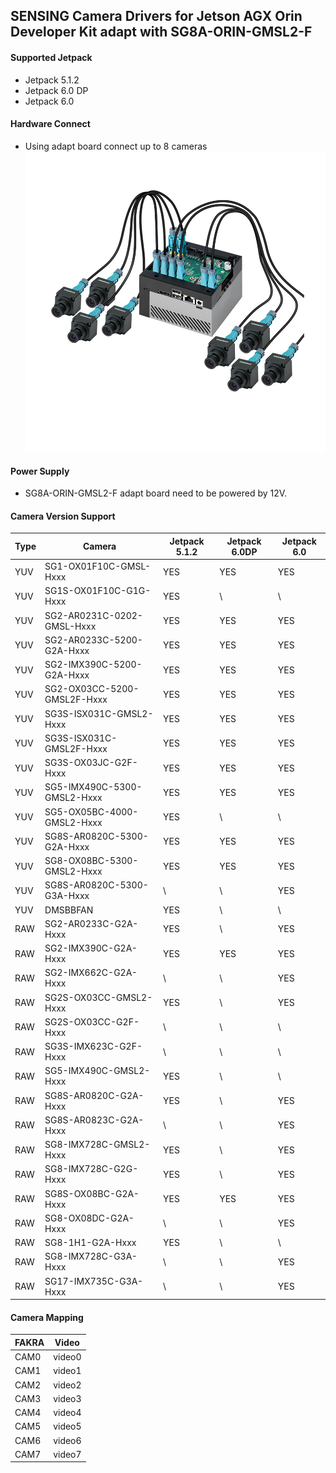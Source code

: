## SENSING Camera Drivers for Jetson AGX Orin Developer Kit adapt with SG8A-ORIN-GMSL2-F

#### Supported Jetpack

* Jetpack 5.1.2
* Jetpack 6.0 DP
* Jetpack 6.0

#### Hardware Connect

* Using adapt board connect up to 8 cameras
  ![atl text](../../Picture/SENSING%20Deserializer%20Adapt%20Board/SG8A-ORIN-GMSL2-F%20with%20Jetson%20AGX%20Orin%20Devkit.png)

#### Power Supply

* SG8A-ORIN-GMSL2-F adapt board need to be powered by 12V.

#### Camera Version Support

| Type | Camera                      | Jetpack 5.1.2 | Jetpack 6.0DP | Jetpack 6.0 |
| ---- | --------------------------- | ------------- | ------------- | ----------- |
| YUV  | SG1-OX01F10C-GMSL-Hxxx      | YES           | YES           | YES         |
| YUV  | SG1S-OX01F10C-G1G-Hxxx      | YES           | \             | \           |
| YUV  | SG2-AR0231C-0202-GMSL-Hxxx  | YES           | YES           | YES         |
| YUV  | SG2-AR0233C-5200-G2A-Hxxx   | YES           | YES           | YES         |
| YUV  | SG2-IMX390C-5200-G2A-Hxxx   | YES           | YES           | YES         |
| YUV  | SG2-OX03CC-5200-GMSL2F-Hxxx | YES           | YES           | YES         |
| YUV  | SG3S-ISX031C-GMSL2-Hxxx     | YES           | YES           | YES         |
| YUV  | SG3S-ISX031C-GMSL2F-Hxxx    | YES           | YES           | YES         |
| YUV  | SG3S-OX03JC-G2F-Hxxx        | YES           | YES           | YES         |
| YUV  | SG5-IMX490C-5300-GMSL2-Hxxx | YES           | YES           | YES         |
| YUV  | SG5-OX05BC-4000-GMSL2-Hxxx  | YES           | \             | \           |
| YUV  | SG8S-AR0820C-5300-G2A-Hxxx  | YES           | YES           | YES         |
| YUV  | SG8-OX08BC-5300-GMSL2-Hxxx  | YES           | YES           | YES         |
| YUV  | SG8S-AR0820C-5300-G3A-Hxxx  | \             | \             | YES         |
| YUV  | DMSBBFAN                    | YES           | \             | \           |
| RAW  | SG2-AR0233C-G2A-Hxxx        | YES           | \             | YES         |
| RAW  | SG2-IMX390C-G2A-Hxxx        | YES           | YES           | YES         |
| RAW  | SG2-IMX662C-G2A-Hxxx        | \             | \             | YES         |
| RAW  | SG2S-OX03CC-GMSL2-Hxxx      | YES           | \             | YES         |
| RAW  | SG2S-OX03CC-G2F-Hxxx        | \             | \             | \           |
| RAW  | SG3S-IMX623C-G2F-Hxxx       | \             | \             | \           |
| RAW  | SG5-IMX490C-GMSL2-Hxxx      | YES           | \             | \           |
| RAW  | SG8S-AR0820C-G2A-Hxxx       | YES           | \             | YES         |
| RAW  | SG8S-AR0823C-G2A-Hxxx       | \             | \             | YES         |
| RAW  | SG8-IMX728C-GMSL2-Hxxx      | YES           | \             | YES         |
| RAW  | SG8-IMX728C-G2G-Hxxx        | YES           | \             | YES         |
| RAW  | SG8S-OX08BC-G2A-Hxxx        | YES           | YES           | YES         |
| RAW  | SG8-OX08DC-G2A-Hxxx         | \             | \             | YES         |
| RAW  | SG8-1H1-G2A-Hxxx            | YES           | \             | \           |
| RAW  | SG8-IMX728C-G3A-Hxxx        | \             | \             | YES         |
| RAW  | SG17-IMX735C-G3A-Hxxx       | \             | \             | YES         |

#### Camera Mapping

| FAKRA | Video  |
| ----- | ------ |
| CAM0  | video0 |
| CAM1  | video1 |
| CAM2  | video2 |
| CAM3  | video3 |
| CAM4  | video4 |
| CAM5  | video5 |
| CAM6  | video6 |
| CAM7  | video7 |
